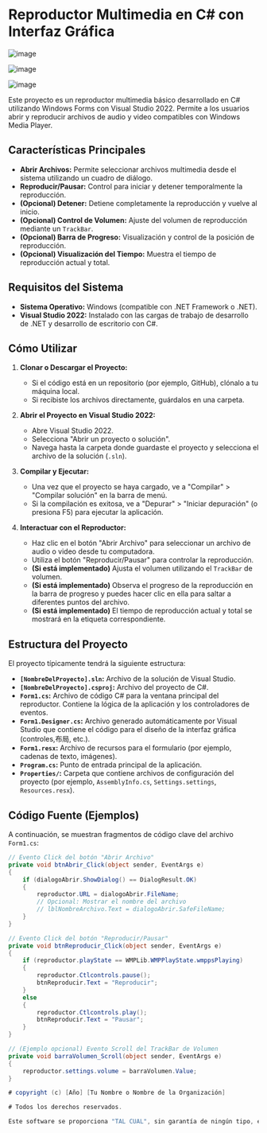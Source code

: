 # Reproductor Multimedia en C# con Interfaz Gráfica

![image](https://github.com/user-attachments/assets/9f28459f-7827-430a-b363-93e11ff6eda1)

![image](https://github.com/user-attachments/assets/9fcaed7f-b391-43d6-90c4-a2cd1bc55250)

![image](https://github.com/user-attachments/assets/f7efcc87-ecf9-44f6-90f1-a1c77622d79d)

Este proyecto es un reproductor multimedia básico desarrollado en C# utilizando Windows Forms con Visual Studio 2022. Permite a los usuarios abrir y reproducir archivos de audio y video compatibles con Windows Media Player.

## Características Principales

* **Abrir Archivos:** Permite seleccionar archivos multimedia desde el sistema utilizando un cuadro de diálogo.
* **Reproducir/Pausar:** Control para iniciar y detener temporalmente la reproducción.
* **(Opcional) Detener:** Detiene completamente la reproducción y vuelve al inicio.
* **(Opcional) Control de Volumen:** Ajuste del volumen de reproducción mediante un `TrackBar`.
* **(Opcional) Barra de Progreso:** Visualización y control de la posición de reproducción.
* **(Opcional) Visualización del Tiempo:** Muestra el tiempo de reproducción actual y total.

## Requisitos del Sistema

* **Sistema Operativo:** Windows (compatible con .NET Framework o .NET).
* **Visual Studio 2022:** Instalado con las cargas de trabajo de desarrollo de .NET y desarrollo de escritorio con C#.

## Cómo Utilizar

1.  **Clonar o Descargar el Proyecto:**
    * Si el código está en un repositorio (por ejemplo, GitHub), clónalo a tu máquina local.
    * Si recibiste los archivos directamente, guárdalos en una carpeta.

2.  **Abrir el Proyecto en Visual Studio 2022:**
    * Abre Visual Studio 2022.
    * Selecciona "Abrir un proyecto o solución".
    * Navega hasta la carpeta donde guardaste el proyecto y selecciona el archivo de la solución (`.sln`).

3.  **Compilar y Ejecutar:**
    * Una vez que el proyecto se haya cargado, ve a "Compilar" > "Compilar solución" en la barra de menú.
    * Si la compilación es exitosa, ve a "Depurar" > "Iniciar depuración" (o presiona F5) para ejecutar la aplicación.

4.  **Interactuar con el Reproductor:**
    * Haz clic en el botón "Abrir Archivo" para seleccionar un archivo de audio o video desde tu computadora.
    * Utiliza el botón "Reproducir/Pausar" para controlar la reproducción.
    * **(Si está implementado)** Ajusta el volumen utilizando el `TrackBar` de volumen.
    * **(Si está implementado)** Observa el progreso de la reproducción en la barra de progreso y puedes hacer clic en ella para saltar a diferentes puntos del archivo.
    * **(Si está implementado)** El tiempo de reproducción actual y total se mostrará en la etiqueta correspondiente.

## Estructura del Proyecto

El proyecto típicamente tendrá la siguiente estructura:

* **`[NombreDelProyecto].sln`:** Archivo de la solución de Visual Studio.
* **`[NombreDelProyecto].csproj`:** Archivo del proyecto de C#.
* **`Form1.cs`:** Archivo de código C# para la ventana principal del reproductor. Contiene la lógica de la aplicación y los controladores de eventos.
* **`Form1.Designer.cs`:** Archivo generado automáticamente por Visual Studio que contiene el código para el diseño de la interfaz gráfica (controles,布局, etc.).
* **`Form1.resx`:** Archivo de recursos para el formulario (por ejemplo, cadenas de texto, imágenes).
* **`Program.cs`:** Punto de entrada principal de la aplicación.
* **`Properties/`:** Carpeta que contiene archivos de configuración del proyecto (por ejemplo, `AssemblyInfo.cs`, `Settings.settings`, `Resources.resx`).

## Código Fuente (Ejemplos)

A continuación, se muestran fragmentos de código clave del archivo `Form1.cs`:

```csharp
// Evento Click del botón "Abrir Archivo"
private void btnAbrir_Click(object sender, EventArgs e)
{
    if (dialogoAbrir.ShowDialog() == DialogResult.OK)
    {
        reproductor.URL = dialogoAbrir.FileName;
        // Opcional: Mostrar el nombre del archivo
        // lblNombreArchivo.Text = dialogoAbrir.SafeFileName;
    }
}

// Evento Click del botón "Reproducir/Pausar"
private void btnReproducir_Click(object sender, EventArgs e)
{
    if (reproductor.playState == WMPLib.WMPPlayState.wmppsPlaying)
    {
        reproductor.Ctlcontrols.pause();
        btnReproducir.Text = "Reproducir";
    }
    else
    {
        reproductor.Ctlcontrols.play();
        btnReproducir.Text = "Pausar";
    }
}

// (Ejemplo opcional) Evento Scroll del TrackBar de Volumen
private void barraVolumen_Scroll(object sender, EventArgs e)
{
    reproductor.settings.volume = barraVolumen.Value;
}

# copyright (c) [Año] [Tu Nombre o Nombre de la Organización]

# Todos los derechos reservados.

Este software se proporciona "TAL CUAL", sin garantía de ningún tipo, expresa o implícita, incluyendo, pero no limitado a, las garantías de comerciabilidad, idoneidad para un propósito particular y no infracción. En ningún caso, el autor o los titulares de los derechos de autor serán responsables de ninguna reclamación, daño u otra responsabilidad, ya sea en una acción de contrato, agravio o de otro modo, que surja de, fuera de o en conexión con el software o el uso u otros tratos en el software.
